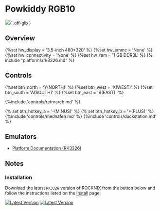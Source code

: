 # Powkiddy RGB10

![](../../_inc/images/devices/powkiddy-rgb10.png){ .off-glb }

## Overview
{%set hw_display = '3.5-inch 480*320' %}
{%set hw_emmc = 'None' %}
{%set hw_connectivity = 'None' %}
{%set hw_ram = '1 GB DDR3L' %}
{% include "platforms/rk3326.md" %}

## Controls

{%set btn_north = 'Y(NORTH)' %}
{%set btn_west = 'X(WEST)' %}
{%set btn_south = 'A(SOUTH)' %}
{%set btn_east = 'B(EAST)' %}

{%include 'controls/retroarch.md' %}

{% set btn_hotkey_a = '-(MINUS)' %}
{% set btn_hotkey_b = '\+(PLUS)' %}
{%include 'controls/mednafen.md' %}
{%include 'controls/duckstation.md' %}

## Emulators

- [Platform Documentation (RK3326)](https://github.com/ROCKNIX/distribution/blob/main/documentation/PER_DEVICE_DOCUMENTATION/RK3326)

## Notes

### Installation

Download the latest `RK3326` version of ROCKNIX from the button below and follow the instructions listed on the [Install](../../../play/install/) page.

[![Latest Version](https://img.shields.io/github/release/ROCKNIX/distribution.svg?labelColor=111111&color=FF5555&label=Latest&style=flat#only-light)](https://github.com/ROCKNIX/distribution/releases/latest)
[![Latest Version](https://img.shields.io/github/release/ROCKNIX/distribution.svg?labelColor=dddddd&color=FF5555&label=Latest&style=flat#only-dark)](https://github.com/ROCKNIX/distribution/releases/latest)
